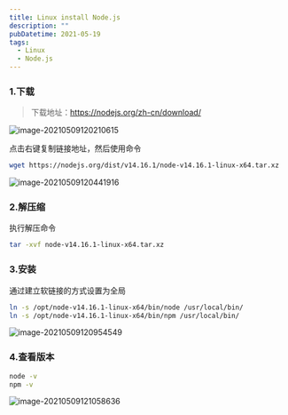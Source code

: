 ```yaml
---
title: Linux install Node.js
description: ""
pubDatetime: 2021-05-19
tags:
  - Linux
  - Node.js
---
```


### 1.下载

> 下载地址：https://nodejs.org/zh-cn/download/

![image-20210509120210615](https://cxhello.oss-cn-beijing.aliyuncs.com/image/image-20210509120210615.png)

点击右键复制链接地址，然后使用命令

```bash
wget https://nodejs.org/dist/v14.16.1/node-v14.16.1-linux-x64.tar.xz
```

![image-20210509120441916](https://cxhello.oss-cn-beijing.aliyuncs.com/image/image-20210509120441916.png)

### 2.解压缩

执行解压命令

```bash
tar -xvf node-v14.16.1-linux-x64.tar.xz
```

### 3.安装

通过建立软链接的方式设置为全局

```bash
ln -s /opt/node-v14.16.1-linux-x64/bin/node /usr/local/bin/
ln -s /opt/node-v14.16.1-linux-x64/bin/npm /usr/local/bin/
```

![image-20210509120954549](https://cxhello.oss-cn-beijing.aliyuncs.com/image/image-20210509120954549.png)

### 4.查看版本

```bash
node -v
npm -v
```

![image-20210509121058636](https://cxhello.oss-cn-beijing.aliyuncs.com/image/image-20210509121058636.png)